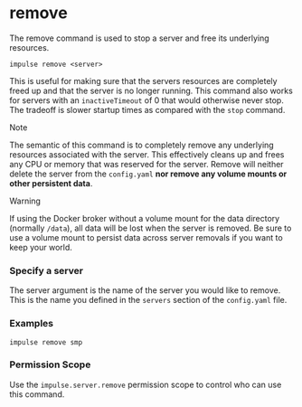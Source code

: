 # remove
The remove command is used to stop a server and free its underlying resources.
```
impulse remove <server>
```
This is useful for making sure that the servers resources are completely freed up and that the server is no longer running. This command also works for servers with an `inactiveTimeout` of 0 that would otherwise never stop. The tradeoff is slower startup times as compared with the `stop` command.

> [!NOTE]
> The semantic of this command is to completely remove any underlying resources associated with the server. This effectively cleans up and frees any CPU or memory that was reserved for the server. Remove will neither delete the server from the `config.yaml` **nor remove any volume mounts or other persistent data**.

> [!WARNING]
> If using the Docker broker without a volume mount for the data directory (normally `/data`), all data will be lost when the server is removed. Be sure to use a volume mount to persist data across server removals if you want to keep your world.

### Specify a server
The server argument is the name of the server you would like to remove. This is the name you defined in the `servers` section of the `config.yaml` file.

### Examples
```
impulse remove smp
```

### Permission Scope
Use the `impulse.server.remove` permission scope to control who can use this command.
